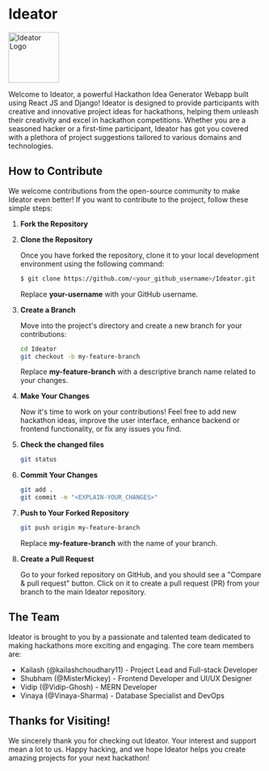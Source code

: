 # Ideator

<img src="https://github.com/kailashchoudhary11/Ideator/assets/91741581/c85d09fa-69ee-475f-9284-2329e63fba7f" alt="Ideator Logo" width="100">

Welcome to Ideator, a powerful Hackathon Idea Generator Webapp built using React JS and Django! Ideator is designed to provide participants with creative and innovative project ideas for hackathons, helping them unleash their creativity and excel in hackathon competitions. Whether you are a seasoned hacker or a first-time participant, Ideator has got you covered with a plethora of project suggestions tailored to various domains and technologies.

## How to Contribute

We welcome contributions from the open-source community to make Ideator even better! If you want to contribute to the project, follow these simple steps:

1. **Fork the Repository**

2. **Clone the Repository**

   Once you have forked the repository, clone it to your local development environment using the following command:

   ```sh
   $ git clone https://github.com/<your_github_username>/Ideator.git
   ```

   Replace **your-username** with your GitHub username.

3. **Create a Branch**

   Move into the project's directory and create a new branch for your contributions:

   ```sh
   cd Ideator
   git checkout -b my-feature-branch
   ```

   Replace **my-feature-branch** with a descriptive branch name related to your changes.

4. **Make Your Changes**

   Now it's time to work on your contributions! Feel free to add new hackathon ideas, improve the user interface, enhance backend or frontend functionality, or fix any issues you find.

5. **Check the changed files**

   ```sh
   git status
   ```

6. **Commit Your Changes**

   ```sh
   git add .
   git commit -m "<EXPLAIN-YOUR_CHANGES>"
   ```

7. **Push to Your Forked Repository**

   ```sh
   git push origin my-feature-branch
   ```

   Replace **my-feature-branch** with the name of your branch.

8. **Create a Pull Request**

   Go to your forked repository on GitHub, and you should see a "Compare & pull request" button. Click on it to create a pull request (PR) from your branch to the main Ideator repository.

## The Team

Ideator is brought to you by a passionate and talented team dedicated to making hackathons more exciting and engaging. The core team members are:

- Kailash (@kailashchoudhary11) - Project Lead and Full-stack Developer
- Shubham (@MisterMickey) - Frontend Developer and UI/UX Designer
- Vidip (@Vidip-Ghosh) - MERN Developer
- Vinaya (@Vinaya-Sharma) - Database Specialist and DevOps

## Thanks for Visiting!

We sincerely thank you for checking out Ideator. Your interest and support mean a lot to us. Happy hacking, and we hope Ideator helps you create amazing projects for your next hackathon!
